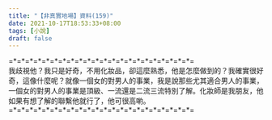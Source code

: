 ```yaml
---
title: "【非真實地場】資料(159)"
date: 2021-10-17T18:53:33+08:00
tags: [小說]
draft: false
---
```


=\*=\*=\*=\*=\*=\*=\*=\*=\*=\*=\*=\*=\*=\*=\*=\*=\*=\*=\*=\*=\*=\*=  
我歧視他？我只是好奇，不用化妝品，卻這麼熟悉，他是怎麼做到的？我確實很好奇，這像什麼呢？就像一個女的對男人的事業，我是說那些尤其適合男人的事業，一個女的對男人的事業是頂級、一流還是二流三流特別了解。化妝師是我朋友，他如果有想了解的聯繫他就行了，他可很高喲。         
=\*=\*=\*=\*=\*=\*=\*=\*=\*=\*=\*=\*=\*=\*=\*=\*=\*=\*=\*=\*=\*=\*=  